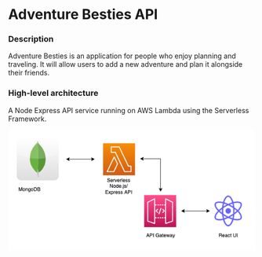 # Adventure Besties API

### Description

Adventure Besties is an application for people who enjoy planning and traveling. It will allow users to add a new adventure and plan it alongside their friends.

### High-level architecture

A Node Express API service running on AWS Lambda using the Serverless Framework.

![high-level architecture](design/Adventure-Besties.drawio.png)
